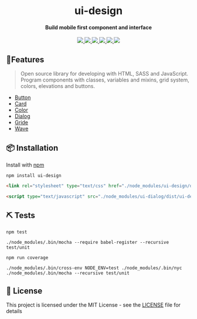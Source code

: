 
<h1 align="center">
    ui-design
</h1>
<h4 align="center">
  Build mobile first component and interface
</h4>
<p align="center">
  <a href="https://travis-ci.org/seeren/ui-design">
    <img src="https://travis-ci.org/seeren/ui-design.svg?branch=master">
  </a>
   <a href="https://coveralls.io/github/seeren/ui-design?branch=master">
    <img src="https://coveralls.io/repos/github/seeren/ui-design/badge.svg?branch=master">
  </a>
   <a href="https://www.npmjs.com/package/ui-design">
    <img src="https://img.shields.io/npm/dt/ui-design.svg">
  </a>
   <a href="https://www.codacy.com/app/seeren/ui-design?utm_source=github.com&amp;utm_medium=referral&amp;utm_content=seeren/ui-design&amp;utm_campaign=Badge_Grade">
    <img src="https://api.codacy.com/project/badge/Grade/e933f03e70a34c7bbd45a31f521f3b02">
  </a>
   <a href="https://www.npmjs.com/package/ui-design">
    <img src="https://img.shields.io/npm/v/ui-design.svg">
  </a>
   <a href="LICENSE">
    <img src="https://img.shields.io/badge/license-MIT-blue.svg">
  </a>
 </p >


## 🎉Features
> Open source library for developing with HTML, SASS and JavaScript. Program components  with classes, variables and mixins, grid system, colors, elevations and buttons.

* [Button](https://seeren.github.io/ui-design/#button)
* [Card](https://seeren.github.io/ui-design/#card)
* [Color](https://seeren.github.io/ui-design/#color)
* [Dialog](https://seeren.github.io/ui-design/#dialog)
* [Gride](https://seeren.github.io/ui-design/#gride)
* [Wave](https://seeren.github.io/ui-design/#wave)

## 📦 Installation
Install with [npm](https://www.npmjs.com/package/ui-design)
```
npm install ui-design
```
```html
<link rel="stylesheet" type="text/css" href="./node_modules/ui-design/dist/ui-design.css" />
```
```html
<script type="text/javascript" src="./node_modules/ui-dialog/dist/ui-design.js"></script>
```

## ⛏ Tests
`npm test`
```
./node_modules/.bin/mocha --require babel-register --recursive test/unit
```
`npm run coverage`
```
./node_modules/.bin/cross-env NODE_ENV=test ./node_modules/.bin/nyc ./node_modules/.bin/mocha --recursive test/unit
```

## 🎫 License
This project is licensed under the MIT License - see the [LICENSE](LICENSE) file for details
